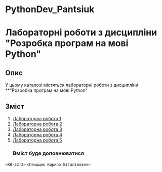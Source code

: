 # PythonDev_Pantsiuk
 # Лабораторні роботи з дисципліни "Розробка програм на мові Python"

## Опис

У цьому каталозі містяться лабораторні роботи з дисципліни **"Розробка програм на мові Python"

## Зміст

1. [Лабораторна робота 1](./Python/lab_1_Pantsiuk/)
2. [Лабораторна робота 2](./lab2/)
3. [Лабораторна робота 3](./lab3/)
4. [Лабораторна робота 4](./lab4/)
5. [Лабораторна робота 5](./lab5/)
   ### Вміст буде доповнюватися
 `<КН-22-2>` `<Панццюк Кирило Віталійович>` 

